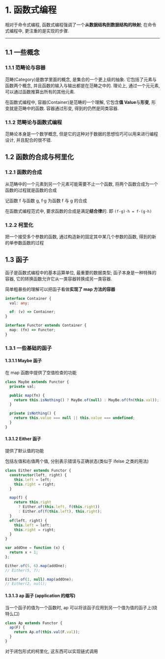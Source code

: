 # 1. 函数式编程

相对于命令式编程, 函数式编程强调了一个**从数据结构到数据结构的映射**; 在命令式编程中, 更注重的是实现的步骤.

---

## 1.1 一些概念

### 1.1.1 范畴论与容器

范畴(Category)是数学里面的概念, 是集合的一个更上级的抽象. 它包括了元素与函数两个概念, 并且函数的输入与输出都是在范畴之中的. 理论上, 通过一个元元素, 可以通过函数推算出所有的其他元素.

在函数式编程中, 容器(Container)是范畴的一个理解, 它包含**值 Value**与**形变**, 形变就是范畴中的函数. 容器通过形变, 得到的仍然是同类容器.

### 1.1.2 范畴论与函数式编程

范畴论本身是一个数学概念, 但是它的这种对于数据的思想恰巧可以用来进行编程设计, 并且配合的很不错.

## 1.2 函数的合成与柯里化

### 1.2.1 函数的合成

从范畴中的一个元素到另一个元素可能需要不止一个函数, 将两个函数合成为一个函数的过程就是函数的合成

记函数 f 与函数 g, f·g 为函数 f 与 g 的合成

在函数式编程范式中, 要求函数的合成是满足**结合律**的. 即 `(f·g)·h = f·(g·h)`

### 1.2.2 柯里化

把一个接受多个参数的函数, 通过构造新的固定其中某几个参数的函数, 得到的新的单参数函数的过程

## 1.3 函子

函子是函数式编程中的基本运算单位, 最重要的数据类型; 函子本身是一种特殊的容器, 它的转换函数允许它从一类容器转换成另一类容器.

简单粗暴些的理解可以把函子看做**实现了 map 方法的容器**

```typescript
interface Container {
  val: any;

  of: (v) => Container;
}

interface Functor extends Container {
  map: (fn) => Functor;
}
```

### 1.3.1 一些基础的函子

#### 1.3.1.1 Maybe 函子

在 map 函数中提供了空值检查的功能

```typescript
class Maybe extends Functor {
  private val;

  public map(fn) {
    return this.isNothing() ? MayBe.of(null) : MayBe.of(fn(this.val));
  }

  private isNothing() {
    return this.value === null || this.value === undefined;
  }
}
```

#### 1.3.1.2 Either 函子

提供了默认值的功能

包括左值和右值两个值, 分别表示错误与正确状态(类似于 ifelse 之类的用法)

```typescript
class Either extends Functor {
  constructor(left, right) {
    this.left = left;
    this.right = right;
  }

  map(f) {
    return this.right
      ? Either.of(this.left, f(this.right))
      : Either.of(f(this.left), this.right);
  }
  of(left, right) {
    this.left = left;
    this.right = right;
  }
}

var addOne = function (x) {
  return x + 1;
};

Either.of(5, 6).map(addOne);
// Either(5, 7);

Either.of(1, null).map(addOne);
// Either(2, null);
```

#### 1.3.1.3 ap 函子 (application 的缩写)

当一个函子的值为一个函数时, ap 可以将该函子应用到另一个值为值的函子上(绕特么口)

```typescript
class Ap extends Functor {
  ap(F) {
    return Ap.of(this.val(F.val));
  }
}
```

对于闭包形式的柯里化, 这东西可以实现链式调用
